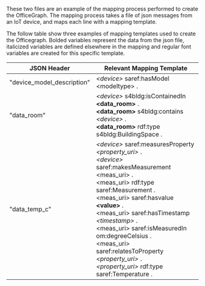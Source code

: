 These two files are an example of the mapping process performed to create the OfficeGraph. The mapping process takes a file of json messages from an IoT device, and maps each line with a mapping template.

The follow table show three examples of mapping templates used to create the Officegraph. Bolded variables represent the data from the json file, italicized variables are defined elsewhere in the mapping and regular font variables are created for this specific template.

| JSON Header                | Relevant Mapping Template                                                                                                                                                                                                                                                                                                                                                              |
|----------------------------|----------------------------------------------------------------------------------------------------------------------------------------------------------------------------------------------------------------------------------------------------------------------------------------------------------------------------------------------------------------------------------------|
| "device\_model\_description" | _\<device\>_ saref:hasModel \<modeltype\> .                                                                                                                                                                                                                                                                                                                                                  |
| "data\_room"                | _\<device\>_ s4bldg:isContainedIn **\<data_room\>** .<br/> **\<data\_room\>** s4bldg:contains _\<device\>_ .<br/> **\<data\_room\>** rdf:type s4bldg:BuildingSpace .                                                                                                                                                                                                                                         |
| "data\_temp\_c"              | _\<device\>_ saref:measuresProperty _\<property\_uri\>_ .<br/> _\<device\>_ saref:makesMeasurement \<meas\_uri\> .<br/> \<meas\_uri\> rdf:type saref:Measurement .<br/> \<meas\_uri\> saref:hasvalue **\<value\>** .<br/> \<meas\_uri\> saref:hasTimestamp _\<timestamp\>_ .<br/> \<meas\_uri\> saref:isMeasuredIn om:degreeCelsius .<br/> \<meas\_uri\> saref:relatesToProperty _\<property\_uri\>_ .<br/> _\<property\_uri\>_ rdf:type saref:Temperature . |
